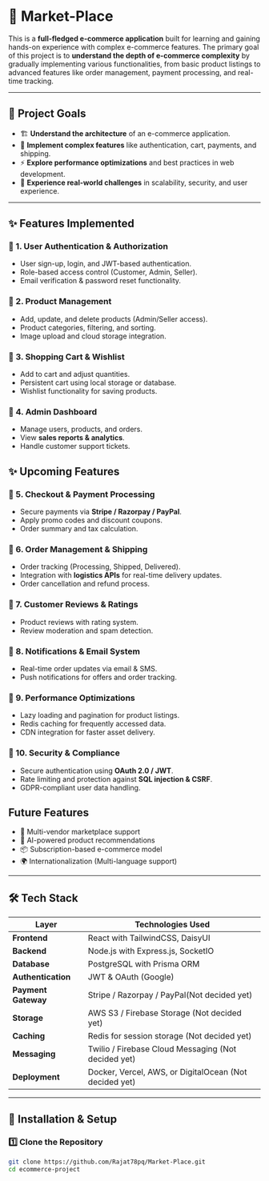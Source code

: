 # 🛒 Market-Place

This is a **full-fledged e-commerce application** built for learning and gaining hands-on experience with complex e-commerce features. The primary goal of this project is to **understand the depth of e-commerce complexity** by gradually implementing various functionalities, from basic product listings to advanced features like order management, payment processing, and real-time tracking.

---

## 🚀 Project Goals

- 🏗 **Understand the architecture** of an e-commerce application.
- 🔧 **Implement complex features** like authentication, cart, payments, and shipping.
- ⚡ **Explore performance optimizations** and best practices in web development.
- 🔄 **Experience real-world challenges** in scalability, security, and user experience.

---

## ✨ Features Implemented

### 🔹 1. **User Authentication & Authorization**

- User sign-up, login, and JWT-based authentication.
- Role-based access control (Customer, Admin, Seller).
- Email verification & password reset functionality.

### 🔹 2. **Product Management**

- Add, update, and delete products (Admin/Seller access).
- Product categories, filtering, and sorting.
- Image upload and cloud storage integration.

### 🔹 3. **Shopping Cart & Wishlist**

- Add to cart and adjust quantities.
- Persistent cart using local storage or database.
- Wishlist functionality for saving products.

### 🔹 4. **Admin Dashboard**

- Manage users, products, and orders.
- View **sales reports & analytics**.
- Handle customer support tickets.

## ✨ Upcoming Features

### 🔹 5. **Checkout & Payment Processing**

- Secure payments via **Stripe / Razorpay / PayPal**.
- Apply promo codes and discount coupons.
- Order summary and tax calculation.

### 🔹 6. **Order Management & Shipping**

- Order tracking (Processing, Shipped, Delivered).
- Integration with **logistics APIs** for real-time delivery updates.
- Order cancellation and refund process.

### 🔹 7. **Customer Reviews & Ratings**

- Product reviews with rating system.
- Review moderation and spam detection.

### 🔹 8. **Notifications & Email System**

- Real-time order updates via email & SMS.
- Push notifications for offers and order tracking.

### 🔹 9. **Performance Optimizations**

- Lazy loading and pagination for product listings.
- Redis caching for frequently accessed data.
- CDN integration for faster asset delivery.

### 🔹 10. **Security & Compliance**

- Secure authentication using **OAuth 2.0 / JWT**.
- Rate limiting and protection against **SQL injection & CSRF**.
- GDPR-compliant user data handling.

## Future Features

- 🏪 Multi-vendor marketplace support
- 🎯 AI-powered product recommendations
- 📦 Subscription-based e-commerce model
- 🌍 Internationalization (Multi-language support)

---

## 🛠️ Tech Stack

| Layer               | Technologies Used                                      |
| ------------------- | ------------------------------------------------------ |
| **Frontend**        | React with TailwindCSS, DaisyUI                        |
| **Backend**         | Node.js with Express.js, SocketIO                      |
| **Database**        | PostgreSQL with Prisma ORM                             |
| **Authentication**  | JWT & OAuth (Google)                                   |
| **Payment Gateway** | Stripe / Razorpay / PayPal(Not decided yet)            |
| **Storage**         | AWS S3 / Firebase Storage (Not decided yet)            |
| **Caching**         | Redis for session storage (Not decided yet)            |
| **Messaging**       | Twilio / Firebase Cloud Messaging (Not decided yet)    |
| **Deployment**      | Docker, Vercel, AWS, or DigitalOcean (Not decided yet) |

---

## 🔧 Installation & Setup

### 1️⃣ Clone the Repository

```bash
git clone https://github.com/Rajat78pq/Market-Place.git
cd ecommerce-project
```
